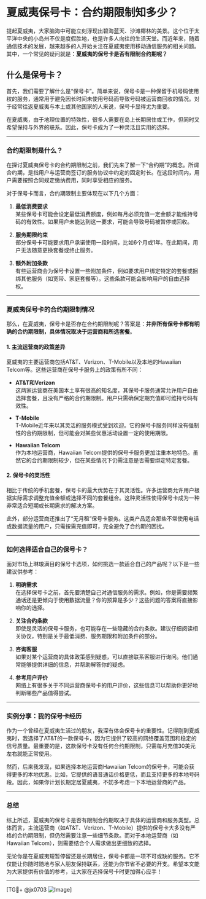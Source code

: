 # 夏威夷保号卡：合约期限制知多少？

提起夏威夷，大家脑海中可能立刻浮现出碧海蓝天、沙滩椰林的美景。这个位于太平洋中央的小岛州不仅是度假胜地，也是许多人向往的生活天堂。而近年来，随着通信技术的发展，越来越多的人开始关注在夏威夷使用移动通信服务的相关问题。其中，一个常见的疑问就是：**夏威夷的保号卡是否有限制合约期呢？**

## 什么是保号卡？

首先，我们需要了解什么是“保号卡”。简单来说，保号卡是一种保留手机号码使用权的服务，通常用于避免因长时间未使用号码而导致号码被运营商回收的情况。对于经常往返夏威夷与本土或其他国家的人来说，保号卡显得尤为重要。

在夏威夷，由于地理位置的特殊性，很多人需要在岛上长期居住或工作，但同时又希望保持与外界的联系。因此，保号卡成为了一种灵活且实用的选择。

---

### 合约期限制是什么？

在探讨夏威夷保号卡的合约期限制之前，我们先来了解一下“合约期”的概念。所谓合约期，是指用户与运营商签订的服务协议中约定的固定时长。在这段时间内，用户需要按照合同规定缴纳费用，同时享受相应的服务。

对于保号卡而言，合约期限制主要体现在以下几个方面：

1. **最低消费要求**  
   某些保号卡可能会设定最低消费额度，例如每月必须充值一定金额才能维持号码的有效性。如果用户未能达到这一要求，可能会导致号码被暂停或回收。

2. **服务期限约束**  
   部分保号卡可能要求用户承诺使用一段时间，比如6个月或1年。在此期间，用户无法随意更换套餐或终止服务。

3. **额外附加条款**  
   有些运营商会为保号卡设置一些附加条件，例如要求用户绑定特定的套餐或捆绑其他服务（如宽带、家庭套餐等）。这些条款可能会影响用户的自由选择权。

---

### 夏威夷保号卡的合约期限制情况

那么，在夏威夷，保号卡是否存在合约期限制呢？答案是：**并非所有保号卡都有明确的合约期限制，具体情况取决于运营商和所选套餐**。

#### 1. **主流运营商的政策差异**
夏威夷的主要运营商包括AT&T、Verizon、T-Mobile以及本地的Hawaiian Telcom等。这些运营商在保号卡服务上的政策有所不同：

- **AT&T和Verizon**  
  这两家运营商在美国本土享有很高的知名度，其保号卡服务通常允许用户自由选择套餐，且没有严格的合约期限制。用户只需确保定期充值即可维持号码有效性。
  
- **T-Mobile**  
  T-Mobile近年来以其灵活的服务模式受到欢迎。它的保号卡服务同样没有强制性的合约期限制，但可能会对某些优惠活动设置一定的使用期限。

- **Hawaiian Telcom**  
  作为本地运营商，Hawaiian Telcom提供的保号卡服务更加注重本地特色。虽然它的合约期限制较少，但在某些情况下仍需注意是否需要绑定特定套餐。

#### 2. **保号卡的灵活性**
相比于传统的手机套餐，保号卡的最大优势在于其灵活性。许多运营商允许用户根据实际需求调整充值金额或选择不同的套餐组合。这种灵活性使得保号卡成为一种非常适合短期或长期需求的解决方案。

此外，部分运营商还推出了“无月租”保号卡服务。这类产品适合那些不常使用电话或数据流量的用户，只需按需充值即可，完全避免了合约期的困扰。

---

### 如何选择适合自己的保号卡？

面对市场上琳琅满目的保号卡选项，如何挑选一款适合自己的产品呢？以下是一些建议供参考：

1. **明确需求**  
   在选择保号卡之前，首先要清楚自己对通信服务的需求。例如，你是需要频繁通话还是更倾向于使用数据流量？你的预算是多少？这些问题的答案将直接影响你的选择。

2. **关注合约条款**  
   即使是灵活的保号卡服务，也可能存在一些隐藏的合约条款。建议仔细阅读相关协议，特别是关于最低消费、服务期限和附加条件的部分。

3. **咨询客服**  
   如果对某个运营商的具体政策感到疑惑，可以直接联系客服进行询问。他们通常能够提供详细的信息，并帮助解答你的疑虑。

4. **参考用户评价**  
   网络上有很多关于不同运营商保号卡的用户评价，这些信息可以帮助你更好地判断哪些产品值得尝试。

---

### 实例分享：我的保号卡经历

作为一个曾经在夏威夷生活过的朋友，我深有体会保号卡的重要性。记得刚到夏威夷时，我选择了AT&T的一款保号卡，因为它提供了较高的网络覆盖范围和稳定的信号质量。最重要的是，这款保号卡没有任何合约期限制，只需每月充值30美元左右就能正常使用。

然而，后来我发现，如果选择本地运营商Hawaiian Telcom的保号卡，可能会获得更多的本地优惠。比如，它提供的语音通话价格更低，而且支持更多的本地号码段。因此，如果你计划长期定居夏威夷，不妨多考虑一下本地运营商的产品。

---

### 总结

综上所述，夏威夷的保号卡是否有限制合约期取决于具体的运营商和服务类型。总体而言，主流运营商（如AT&T、Verizon、T-Mobile）提供的保号卡大多没有严格的合约期限制，但仍然需要注意一些细节条款。而对于本地运营商（如Hawaiian Telcom），则需要结合个人需求做出更细致的选择。

无论你是在夏威夷短暂停留还是长期居住，保号卡都是一项不可或缺的服务。它不仅能让你随时随地与家人朋友保持联系，还能为你节省不必要的开支。希望本文能为大家提供有价值的参考，让大家在选择保号卡时更加得心应手！

---

[TG💪+ @jx0703 ![Image](https://github.com/user-attachments/assets/dbca1d08-cadb-493c-b0ec-ad6f7a83f270)]